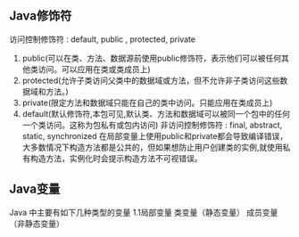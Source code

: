 

## Java修饰符
访问控制修饰符 : default, public , protected, private
  1. public(可以在类、方法、数据源前使用public修饰符，表示他们可以被任何其他类访问。可以应用在类或类成员上)
  2. protected(允许子类访问父类中的数据域或方法，但不允许非子类访问这些数据域和方法。)
  3. private(限定方法和数据域只能在自己的类中访问。只能应用在类成员上)
  4. default(默认修饰符,本包可见,默认类、方法和数据域可以被同一个包中的任何一个类访问。这称为包私有或包内访问)
非访问控制修饰符 : final, abstract, static, synchronized
在局部变量上使用public和private都会导致编译错误，大多数情况下构造方法都是公共的，但如果想防止用户创建类的实例,就使用私有构造方法，实例化时会提示构造方法不可视错误。

## Java变量
Java 中主要有如下几种类型的变量
1.1局部变量
类变量（静态变量）
成员变量（非静态变量）